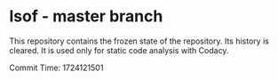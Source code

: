 # lsof - master branch

This repository contains the frozen state of the repository.
Its history is cleared. It is used only for static code
analysis with Codacy.

Commit Time: 1724121501